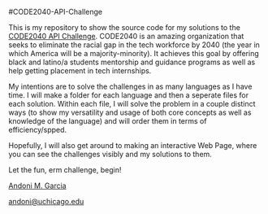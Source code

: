 #CODE2040-API-Challenge

This is my repository to show the source code for my solutions to the [CODE2040 API Challenge](http://challenge.code2040.org/).  CODE2040 is an amazing organization that seeks to eliminate the racial gap in the tech workforce by 2040 (the year in which America will be a majority-minority).  It achieves this goal by offering black and latino/a students mentorship and guidance programs as well as help getting placement in tech internships.

My intentions are to solve the challenges in as many languages as I have time. I will make a folder for each language and then a seperate files for each solution. Within each file, I will solve the problem in a couple distinct ways (to show my versatility and usage of both core concepts as well as knowledge of the language) and will order them in terms of efficiency/spped.

Hopefully, I will also get around to making an interactive Web Page, where you can see the challenges visibly and my solutions to them.

Let the fun, erm challenge, begin!

[Andoni M. Garcia](http://andonigarcia.github.io/)

[andoni@uchicago.edu](mailto:andoni@uchicago.edu)

